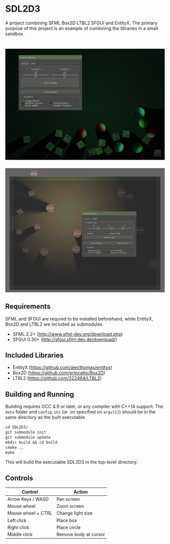 # SDL2D3
A project combining SFML Box2D LTBL2 SFGUI and EntityX.
The primary purpose of this project is an example of combining the libraries in a small sandbox.

![Alt Text](sdl2d3_0.jpg)
==================
![Alt Text](sdl2d3_1.jpg)

## Requirements
SFML and SFGUI are requred to be installed beforehand, while EntityX, Box2D and LTBL2 are included as submodules.
- SFML 2.2+ (http://www.sfml-dev.org/download.php)
- SFGUI 0.30+ (http://sfgui.sfml-dev.de/download/)

## Included Libraries
- EntityX (https://github.com/alecthomas/entityx)
- Box2D (https://github.com/erincatto/Box2D)
- LTBL2 (https://github.com/222464/LTBL2)

## Building and Running
Building requires GCC 4.9 or later, or any compiler with C++14 support. The `data` folder and `config.ini` (or .ini specified on ``argv[1]``) should be in the same directory as the built executable
```
cd SDL2D3/
git submodule init
git submodule update
mkdir build && cd build
cmake ..
make
```

This will build the executable SDL2D3 in the top-level directory.

## Controls
Control | Action
----------| ---------
Arrow Keys / WASD | Pan screen
Mouse wheel | Zoom screen 
Mouse wheel + CTRL |  Change light size
Left click  | Place box
Right click | Place circle
Middle click| Remove body at cursor
